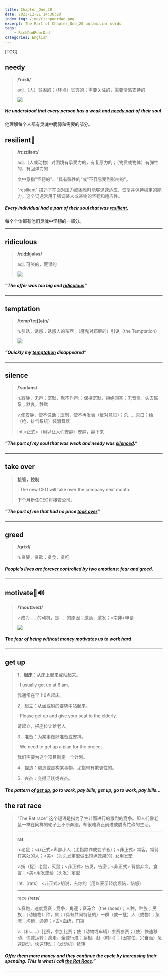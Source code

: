 ```yaml
---
title: Chapter_One_20
date: 2023-12-21 14:36:28
index_img: /img/richpoordad.png
excerpt: The Part of Chapter_One_20 unfamiliar words
tags: 
    - RichDadPoorDad
categories: English
---
```


[TOC]

## needy

> **/ˈniːdi/**
>
> adj.（人）贫困的；（环境）贫穷的；需要关注的，需要情感支持的
> 
>![](https://ydlunacommon-cdn.nosdn.127.net/2c68b2812cf17e37c1c993aa8bdcb9b0.jpg?)

##### He understood that every person has a weak and <u>**needy** part</u> of their soul

他理解每个人都有灵魂中脆弱和需要的部分。

## resilient🚩

> **/rɪˈzɪliənt/**
>
> adj.（人或动物）对困境有承受力的，有复原力的；（物质或物体）有弹性的，有回弹力的
>
> 文中意指"坚韧的"、"具有弹性的"或"不容易受到影响的"。
>
> "resilient" 描述了在面对压力或困难时能够迅速适应、恢复并保持稳定的能力。这个词通常用于强调某人或某物的坚韧和适应性。

##### Every individual had a part of their soul that was **<u>resilient</u>**.

每个个体都有他们灵魂中坚韧的一部分。

---

## ridiculous

> **/rɪˈdɪkjələs/**
>
> adj.
> 可笑的，荒谬的
>
> ![](https://ydlunacommon-cdn.nosdn.127.net/ae8ad3639b26c25fa65124e88f984595.jpg?)

##### “The offer was too big and **<u>ridiculous</u>**”

---

## temptation

> **/tempˈteɪʃ(ə)n/**
>
> n.引诱，诱惑；诱惑人的东西；（魔鬼对耶稣的）引诱（the Temptation）
> 
>![](https://ydlunacommon-cdn.nosdn.127.net/6523f1a339357b6e460f23165bafe437.jpg?)

##### “Quickly my **<u>temptation</u>** disappeared”

---

## silence

> **/ˈsaɪləns/**
>
> n.寂静，无声；沉默，默不作声:；保持沉默，拒绝回答；无音信，失去联系；默哀，静默
> 
>v.使安静，使不说话；压制，使不再发表（反对意见）；杀……灭口；给（枪，排气系统）装消音器
> 
> int.<正式>（用以让人们安静）安静，静下来
>

##### “The part of my soul that was weak and needy was **<u>silenced</u>**.”

---

## take over

> **接管，控制**
>
> · The new CEO will take over the company next month.
>
> 下个月新任CEO将接管公司。

##### “The part of me that had no price **<u>took over</u>**”

---

## greed

> **/ɡriːd/**
>
> n.贪婪，贪欲；贪食，贪吃

##### People’s lives are forever controlled by two emotions: fear and **<u>greed</u>**.

---

## motivate🚩🔊

> **/ˈmoʊtɪveɪt/**
>
> v.成为……的动机，是……的原因；激励，激发；<南非>申请
> 
>![](https://ydlunacommon-cdn.nosdn.127.net/481ee9ca85686e21002d2abc2a05c511.jpg?)

##### The fear of being without money **<u>motivates</u>** us to work hard

---

## get up

> 1．**起床**：从床上起来或站起来。
>
> · I usually get up at 6 am.
>
> 我通常在早上6点起床。
>
> 2．起立：从坐或躺的姿势中站起来。
>
> · Please get up and give your seat to the elderly.
>
> 请起立，把座位让给老人。
>
> 3．准备：为某事做好准备或安排。
>
> · We need to get up a plan for the project.
>
> 我们需要为这个项目制定一个计划。
>
> 4．捏造：编造或虚构某事物，尤指带有欺骗性的。
>
> 5．兴奋：变得活跃或兴奋。

##### The pattern of <u>**get up**</u>, go to work, pay bills; get up, go to work, pay bills...

## the rat race 

> "The Rat race" 这个短语是指为了生计而进行的激烈的竞争。即人们像老鼠一样在同样的轮子上不断奔跑，却很难真正前进或脱离忙碌的生活。
>
> ---
>
> **rat**	
>
> n.老鼠；<非正式>卑鄙小人（尤指欺诈或变节者）；<非正式> 常客，常待在某处的人；<美>（为头发定型做出饱满效果的）女用发垫
>
> v.捕（捉）老鼠，灭鼠；<非正式> 告发，告密；<非正式> 背信弃义，食言；<美>用发垫给（头发）定型
>
> int.（rats） <非正式>胡说，去你的（用以表示轻度烦恼，恼怒）
>
> ---
>
> race	**/reɪs/**
>
> n.赛跑，速度竞赛；竞争，角逐；赛马会（the races）；人种，种族；民族；（动植物）种，属；（具有共同特征的）一群（或一批）人（或物）；急流；沟槽，通道；<古>血统，门第
>
> v.（和……）比赛，参加比赛；使（动物或车辆）参赛参赛；（使）快速移动，快速运转；疾走，全速行进；竞相，赶（时间）；（因害怕、兴奋而）急速跳动，快速转动；（发动机）猛转

##### Offer them more money and they continue the cycle by increasing their spending. This is what I call **<u>the Rat Race</u>**.”

---



